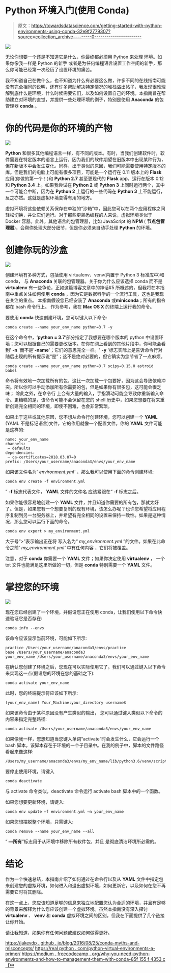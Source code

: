 # Python 环境入门(使用 Conda)

> 原文：<https://towardsdatascience.com/getting-started-with-python-environments-using-conda-32e9f2779307?source=collection_archive---------0----------------------->

![](img/af2d735b6791a62a52d1f265494314e0.png)

无论你想要一个还是不知道它是什么，你最终都必须用 Python 来处理
环境。如果你像我一样是 Python 的新手
或者是为任何编程语言设置工作空间的新手，那么你可能已经第一次经历了设置环境的痛苦。

我不知道自己在做什么，也不知道为什么有必要这么做，许多不同的在线指南可能没有完全相同的说明，还有许多帮助解决特定情况的堆栈溢出帖子，我发现很难理解到底什么是环境，什么时候需要它们，以及如何设置自己的环境。本指南旨在帮助建立对环境的直觉，并提供一些处理环境的例子，特别是使用 **Anaconda** 的包管理器 **conda** 。

# 你的代码是你的环境的产物

![](img/10ff5646f1fe4db1cf921c57ccf439b4.png)

**Python** 和很多其他编程语言一样，有不同的版本。有时，当我们创建软件时，软件需要在特定版本的语言上运行，因为我们的软件期望在旧版本中出现某种行为，但在新版本中会发生变化。同样，出于类似的原因，我们可能需要使用特定版本的库。但是我们的电脑上可能有很多项目，可能是一个运行在 0.11 版本上的 **Flask** 应用(你做的第一个！)和 **Python 2.7** 甚至更现代的 **Flask** app，运行在版本 0.12 和 **Python 3.4** 上。如果我尝试在 **Python 2** 或 **Python 3** 上同时运行两个，其中一个可能会中断，因为在 **Python 2** 上运行的一些代码在 **Python 3** 上不能运行，反之亦然。这就是虚拟环境变得有用的地方。

虚拟环境将这些依赖关系保存在单独的“沙箱”中，因此您可以在两个应用程序之间轻松切换，并让它们运行。对于那些更熟悉编程的人来说，虚拟环境类似于 Docker 容器。此外，其他语言的包管理器，比如 JavaScript 的 **NPM** ( **节点包管理器**)，会帮你处理大部分细节，但是你必须亲自动手处理 **Python** 的环境。

# 创建你玩的沙盒

![](img/90224208c7c70d93ab8597403b77b8b0.png)

创建环境有多种方式，包括使用 virtualenv、venv(内置于 Python 3 标准库中)和 conda，
与 **Anaconda** 关联的包管理器。关于你为什么应该选择 conda 而不是 **virtualenv** 有一些争论，正如这篇博客文章中的神话#5 所概述的，但我将在本指南中重点关注如何使用 **conda** ，因为它是数据科学的一个流行工具，这也是我现在关注的重点。
本指南假设您已经安装了 **Anaconda** 或**miniconda**；所有的指令都在 bash 命令行上。
作为参考，我在 **Mac OS X** 的终端上运行我的命令。

要使用 **conda** 快速创建环境，您可以键入以下命令:

```
conda create --name your_env_name python=3.7 -y
```

在这个命令中，‘**python = 3.7**’部分指定了我想要在哪个版本的 python
中设置环境；您可以根据自己的需要更改版本。在你在网上看到的其他片段中，你可能会看到' **-n** '而不是'**-name**'；它们的意思完全一样。' **-y** '标志实际上是告诉命令行对随后出现的所有提示说“是”；这不是绝对必要的，但它确实为您节省了一点麻烦。

```
conda create --name your_env_name python=3.7 scipy=0.15.0 astroid babel
```

命令将有效地一次加载所有的包，这比一次加载一个包要好，因为这会导致依赖冲突。所以你可以手动添加所有你需要的包，但是如果你有很多包，这可能会很乏味；
除此之外，在命令行
上会有大量的输入，手指滑动可能会导致你重新输入命令。更糟糕的是，该命令可能不会保留在您的 shell 历史中，如果您想要在将来重新创建完全相同的环境，即使不困难，也会非常繁琐。

如果出于这些或其他原因，您不想从命令行创建环境，您可以创建一个 **YAML** (YAML 不是标记语言)文件，它的作用就像一个配置文件。你的 **YAML** 文件可能是这样的:

```
name: your_env_name
channels:
 — defaults
dependencies:
 — ca-certificates=2018.03.07=0
prefix: /Users/your_username/anaconda3/envs/your_env_name
```

如果该文件名为' *environment.yml'* ，那么我可以使用下面的命令创建环境:

```
conda env create -f environment.yml
```

“ **-f** 标志代表文件， **YAML** 文件的文件名
应该紧跟在“ **-f** 标志之后。

如果你能很容易地创建一个 **YAML** 文件，并且知道你需要的所有包，那就太好了。但是，如果您有一个想要复制的现有环境，该怎么办呢？也许您希望将应用程序复制到另一台服务器上，并希望有完全相同的设置来保持一致性。如果是这种情况，那么您可以运行下面的命令。

```
conda env export > my_environment.yml
```

大于号“>”表示输出正在将
写入名为“ *my_environment.yml* ”的文件。如果在此命令之前' *my_environment.yml'* 中有任何内容
，它们将被覆盖。

注意，对于 **conda** 你需要一个 **YAML** 文件；如果你决定使用 **virtualenv** ，
一个 txt 文件也能满足这里所做的一切，但是 **conda** 特别需要一个 **YAML** 文件。

# 掌控您的环境

![](img/e75d5ca5dfbfc70fe48587506b4174ed.png)

现在您已经创建了一个环境，并假设您正在使用 conda，让我们使用以下命令快速验证它是否存在:

```
conda info --envs
```

该命令应该显示当前环境，可能如下所示:

```
practice /Users/your_username/anaconda3/envs/practice
base /Users/your_username/anaconda3
your_env_name /Users/your_username/anaconda3/envs/your_env_name
```

在确认您创建了环境之后，您现在可以实际使用它了。我们可以通过键入以下命令来实现这一点(假设您的环境在您的基础之下):

```
conda activate your_env_name
```

此时，您的终端提示符应该如下所示:

```
(your_env_name) Your_Machine:your_directory username$
```

如果该命令由于某种原因没有产生类似的输出，
您可以通过键入类似以下命令的内容来指定完整路径:

```
conda activate /Users/your_username/anaconda3/envs/your_env_name
```

如果像我一样，您想知道当您键入单词“activate”时会发生什么，它会运行一个 bash 脚本，该脚本存在于环境的一个子目录中。在我的例子中，脚本的文件路径看起来像这样:

```
/Users/my_username/anaconda3/envs/my_env_name/lib/python3.6/venv/scripts/common/activate
```

要停止使用环境，请键入

```
conda deactivate
```

与 activate 命令类似，deactivate 命令运行 activate bash 脚本中的一个函数。

如果您想要更新环境，请键入:

```
conda env update –f environment.yml –n your_env_name
```

如果您想摆脱整个环境，只需键入:

```
conda remove --name your_env_name --all
```

“ **—所有**”标志用于从环境中移除所有软件包，并且
是彻底清洁环境所必需的。

# 结论

作为一个快速总结，本指南介绍了如何通过在命令行以及从 **YAML** 文件中指定包来创建您的虚拟环境，如何进入和退出虚拟环境，如何更新它，以及如何在您不再需要它时将其删除。

在这一点上，您应该知道足够的信息来独立地配置您认为合适的环境，并且有足够的背景来解释为什么您应该创建一个虚拟环境。虽然本指南没有深入探讨 **virtualenv** 、 **venv** 和 **conda** 虚拟环境之间的区别，但我在下面提供了几个链接让你开始。

请让我知道，如果你有任何问题或建议如何做得更好。

[https://jakevdp . github . io/blog/2016/08/25/conda-myths-and-misconcepts/](https://jakevdp.github.io/blog/2016/08/25/conda-myths-and-misconceptions/)
[https://real python . com/python-virtual-environments-a-primer/](https://realpython.com/python-virtual-environments-a-primer/)
[https://medium . freecodecamp . org/why-you-need-python-environments-and-how-to-management-them-with-conda-85f 155 f 4353 c【中](https://medium.freecodecamp.org/why-you-need-python-environments-and-how-to-manage-them-with-conda-85f155f4353c)